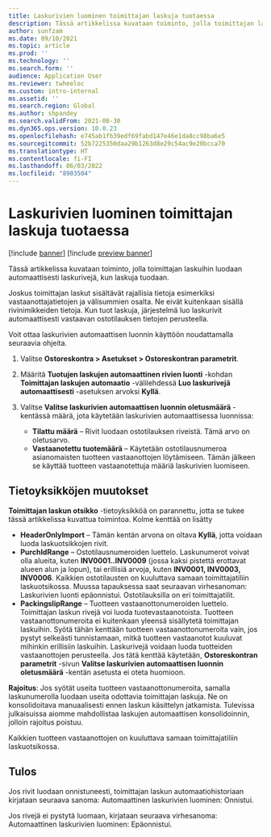 ```yaml
---
title: Laskurivien luominen toimittajan laskuja tuotaessa
description: Tässä artikkelissa kuvataan toiminto, jolla toimittajan laskuihin luodaan automaattisesti laskurivejä, kun laskuja tuodaan.
author: sunfzam
ms.date: 09/10/2021
ms.topic: article
ms.prod: ''
ms.technology: ''
ms.search.form: ''
audience: Application User
ms.reviewer: twheeloc
ms.custom: intro-internal
ms.assetid: ''
ms.search.region: Global
ms.author: shpandey
ms.search.validFrom: 2021-08-30
ms.dyn365.ops.version: 10.0.23
ms.openlocfilehash: e745ab1fb39edf69fabd147e46e1da8cc98ba6e5
ms.sourcegitcommit: 52b7225350daa29b1263d8e29c54ac9e20bcca70
ms.translationtype: HT
ms.contentlocale: fi-FI
ms.lasthandoff: 06/03/2022
ms.locfileid: "8903504"
---
```

# <a name="generate-invoice-lines-when-you-import-vendor-invoices"></a>Laskurivien luominen toimittajan laskuja tuotaessa

[!include [banner](../includes/banner.md)]
[!include [preview banner](../includes/preview-banner.md)]

Tässä artikkelissa kuvataan toiminto, jolla toimittajan laskuihin luodaan automaattisesti laskurivejä, kun laskuja tuodaan.

Joskus toimittajan laskut sisältävät rajallisia tietoja esimerkiksi vastaanottajatietojen ja välisummien osalta. Ne eivät kuitenkaan sisällä rivinimikkeiden tietoja. Kun tuot laskuja, järjestelmä luo laskurivit automaattisesti vastaavan ostotilauksen tietojen perusteella.

Voit ottaa laskurivien automaattisen luonnin käyttöön noudattamalla seuraavia ohjeita.

1.  Valitse **Ostoreskontra \> Asetukset \> Ostoreskontran parametrit**.
2.  Määritä **Tuotujen laskujen automaattinen rivien luonti** -kohdan **Toimittajan laskujen automaatio** -välilehdessä **Luo laskurivejä automaattisesti** -asetuksen arvoksi **Kyllä**. 
4.  Valitse **Valitse laskurivien automaattisen luonnin oletusmäärä** -kentässä määrä, jota käytetään laskurivien automaattisessa luonnissa:

    - **Tilattu määrä** – Rivit luodaan ostotilauksen riveistä. Tämä arvo on oletusarvo.
    - **Vastaanotettu tuotemäärä** – Käytetään ostotilausnumeroa asianomaisten tuotteen vastaanottojen löytämiseen. Tämän jälkeen se käyttää tuotteen vastaanotettuja määriä laskurivien luomiseen.

## <a name="data-entity-changes"></a>Tietoyksikköjen muutokset

**Toimittajan laskun otsikko** -tietoyksikköä on parannettu, jotta se tukee tässä artikkelissa kuvattua toimintoa. Kolme kenttää on lisätty

- **HeaderOnlyImport** – Tämän kentän arvona on oltava **Kyllä**, jotta voidaan luoda laskuotsikkojen rivit.
- **PurchIdRange** – Ostotilausnumeroiden luettelo. Laskunumerot voivat olla alueita, kuten **INV0001..INV0009** (jossa kaksi pistettä erottavat alueen alun ja lopun), tai erillisiä arvoja, kuten **INV0001, INV0003, INV0006**. Kaikkien ostotilausten on kuuluttava samaan toimittajatiliin laskuotsikossa. Muussa tapauksessa saat seuraavan virhesanoman: Laskurivien luonti epäonnistui. Ostotilauksilla on eri toimittajatilit.
- **PackingslipRange** – Tuotteen vastaanottonumeroiden luettelo. Toimittajan laskun rivejä voi luoda tuotevastaanotoista. Tuotteen vastaanottonumeroita ei kuitenkaan yleensä sisällytetä toimittajan laskuihin. Syötä tähän kenttään tuotteen vastaanottonumeroita vain, jos pystyt selkeästi tunnistamaan, mitkä tuotteen vastaanotot kuuluvat mihinkin erillisiin laskuihin. Laskurivejä voidaan luoda tuotteiden vastaanottojen perusteella. Jos tätä kenttää käytetään, **Ostoreskontran parametrit** -sivun **Valitse laskurivien automaattisen luonnin oletusmäärä** -kentän asetusta ei oteta huomioon. 

**Rajoitus**: Jos syötät useita tuotteen vastaanottonumeroita, samalla laskunumerolla luodaan useita odottavia toimittajan laskuja. Ne on konsolidoitava manuaalisesti ennen laskun käsittelyn jatkamista. Tulevissa julkaisuissa aiomme mahdollistaa laskujen automaattisen konsolidoinnin, jolloin rajoitus poistuu.

Kaikkien tuotteen vastaanottojen on kuuluttava samaan toimittajatiliin laskuotsikossa.

## <a name="result"></a>Tulos

Jos rivit luodaan onnistuneesti, toimittajan laskun automaatiohistoriaan kirjataan seuraava sanoma: Automaattinen laskurivien luominen: Onnistui.

Jos rivejä ei pystytä luomaan, kirjataan seuraava virhesanoma: Automaattinen laskurivien luominen: Epäonnistui.
